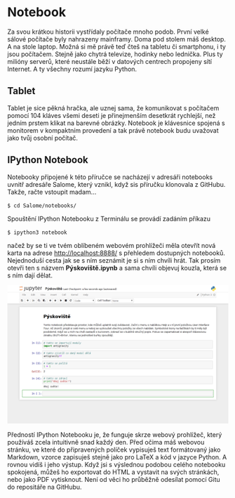 # Notebook

Za svou krátkou historii vystřídaly počítače mnoho podob. První velké 
sálové počítače byly nahrazeny mainframy. Doma pod stolem máš desktop. 
A na stole laptop. Možná si mě právě teď čteš na tabletu či smartphonu, 
i ty jsou počítačem. Stejně jako chytrá televize, hodinky nebo 
lednička. Plus ty milióny serverů, které neustále běží v datových 
centrech propojeny sítí Internet. A ty všechny rozumí jazyku Python.


## Tablet

Tablet je sice pěkná hračka, ale uznej sama, že komunikovat s počítačem 
pomocí 104 kláves všemi deseti je přinejmenším desetkrát rychlejší, než 
jedním prstem klikat na barevné obrázky. Notebook je klávesnice spojená 
s monitorem v kompaktním provedení a tak právě notebook budu uvažovat 
jako tvůj osobní počítač.


## IPython Notebook

Notebooky připojené k této příručce se nacházejí v adresáři notebooks 
uvnitř adresáře Salome, který vznikl, když sis příručku klonovala z 
GitHubu. Takže, račte vstoupit madam...

	$ cd Salome/notebooks/
	
Spouštění IPython Notebooku z Terminálu se provádí zadáním příkazu

	$ ipython3 notebook
	
načež by se ti ve tvém oblíbeném webovém prohlížeči měla otevřít nová 
karta na adrese <http://localhost:8888/> s přehledem dostupných 
notebooků. Nejednoduší cesta jak se s ním seznámit je si s ním chvíli 
hrát. Tak prosím otevři ten s názvem **Pýskoviště.ipynb** a sama chvíli 
objevuj kouzla, která se s ním dají dělat.

![Pýskoviště](screenshots/pyskoviste.png)

Předností IPython Notebooku je, že funguje skrze webový prohlížeč, 
který používáš zcela intuitivně snad každý den. Před očima máš webovou 
stránku, ve které do připravených políček vypisuješ text formátovaný 
jako Markdown, vzorce zapisuješ stejně jako pro LaTeX a kód v jazyce 
Python. A rovnou vidíš i jeho výstup. Když jsi s výslednou podobou 
celého notebooku spokojená, můžeš ho exportovat do HTML a vystavit na 
svých stránkách, nebo jako PDF vytisknout. Není od věci ho průběžně 
odesílat pomocí Gitu do repositáře na GitHubu.
